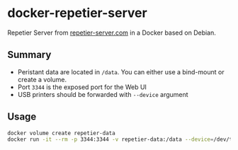 # docker-repetier-server

Repetier Server from [repetier-server.com](https://www.repetier-server.com/download-repetier-server/) in a Docker based on Debian.

## Summary

- Peristant data are located in `/data`. You can either use a bind-mount or create a volume.
- Port `3344` is the exposed port for the Web UI
- USB printers should be forwarded with `--device` argument

## Usage

```bash
docker volume create repetier-data
docker run -it --rm -p 3344:3344 -v repetier-data:/data --device=/dev/ttyUSB0 yadomi/repetier-server
```
